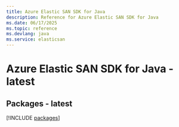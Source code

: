 ```yaml
---
title: Azure Elastic SAN SDK for Java
description: Reference for Azure Elastic SAN SDK for Java
ms.date: 06/17/2025
ms.topic: reference
ms.devlang: java
ms.service: elasticsan
---
```

# Azure Elastic SAN SDK for Java - latest
## Packages - latest
[!INCLUDE [packages](elastic-san-index.md)]
